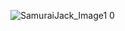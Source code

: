 ![SamuraiJack_Image1 0](![image](![image](https://user-images.githubusercontent.com/23193521/193848002-4de82005-6219-481d-8538-87626fb3561e.png)))
